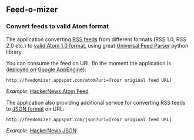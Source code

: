 ## Feed-o-mizer ##

### Convert feeds to valid Atom format ###


The application converting [RSS feeds](http://www.whatisrss.com/) from different formats (RSS 1.0, RSS 2.0 etc.) to [valid Atom 1.0 format](http://validator.w3.org/feed/), using great [Universal Feed Parser](http://www.feedparser.org/) python library.

You can consume the feed on URL (In the moment the application is [deployed on Google AppEngine](http://feedomizer.appspot.com/)):

    http://feedomizer.appspot.com/atom?uri=[Your original feed URL]

*Example*: [HackerNews Atom Feed](http://feedomizer.appspot.com/atom?uri=http://news.ycombinator.com/rss)

The application also providing additional service for converting RSS feeds to [JSON format](http://json.org/) on URL:

    http://feedomizer.appspot.com/json?uri=[Your original feed URL]

*Example*: [HackerNews JSON](http://feedomizer.appspot.com/json?uri=http://news.ycombinator.com/rss)
